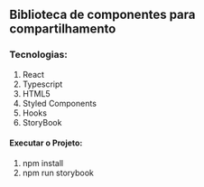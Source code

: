 ## Biblioteca de componentes para compartilhamento

### Tecnologias:

1) React
2) Typescript
3) HTML5
4) Styled Components
5) Hooks
6) StoryBook


#### Executar o Projeto:

 1) npm install
 2) npm run storybook
